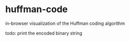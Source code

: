 # huffman-code
in-browser visualization of the Huffman coding algorithm

todo: print the encoded binary string
